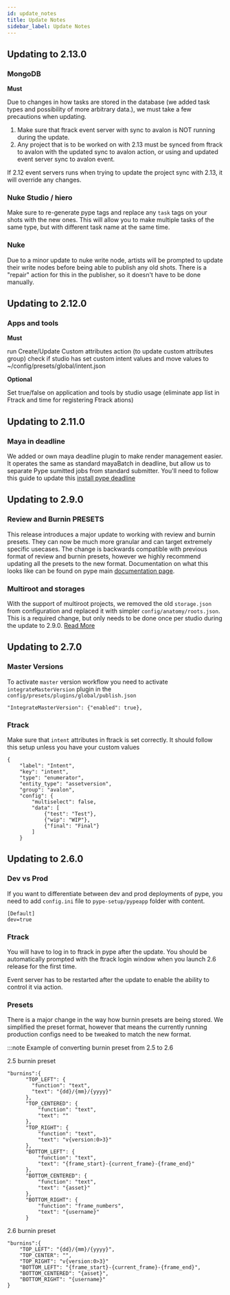 ```yaml
---
id: update_notes
title: Update Notes
sidebar_label: Update Notes
---
```


<a name="update_to_2.13.0"></a>

## **Updating to 2.13.0** ##

### MongoDB

**Must**

Due to changes in how tasks are stored in the database (we added task types and possibility of more arbitrary data.), we must take a few precautions when updating.
1. Make sure that ftrack event server with sync to avalon is NOT running during the update.
2. Any project that is to be worked on with 2.13 must be synced from ftrack to avalon with the updated sync to avalon action, or using and updated event server sync to avalon event.

If 2.12 event servers runs when trying to update the project sync with 2.13, it will override any changes.

### Nuke Studio / hiero

Make sure to re-generate pype tags and replace any `task` tags on your shots with the new ones. This will allow you to make multiple tasks of the same type, but with different task name at the same time.

### Nuke

Due to a minor update to nuke write node, artists will be prompted to update their write nodes before being able to publish any old shots. There is a "repair" action for this in the publisher, so it doesn't have to be done manually.


<a name="update_to_2.12.0"></a>

## **Updating to 2.12.0** ##

### Apps and tools

**Must**

run Create/Update Custom attributes action (to update custom attributes group)
check if studio has set custom intent values and move values to ~/config/presets/global/intent.json

**Optional**

Set true/false on application and tools by studio usage (eliminate app list in Ftrack and time for registering Ftrack ations)


<a name="update_to_2.11.0"></a>

## **Updating to 2.11.0** ##

### Maya in deadline

We added or own maya deadline plugin to make render management easier. It operates the same as standard mayaBatch in deadline, but allow us to separate Pype sumitted jobs from standard submitter. You'll need to follow this guide to update this [install pype deadline](https://pype.club/docs/admin_hosts#pype-dealine-supplement-code)


<a name="update_to_2.9.0"></a>

## **Updating to 2.9.0** ##

### Review and Burnin PRESETS

This release introduces a major update to working with review and burnin presets. They can now be much more granular and can target extremely specific usecases. The change is backwards compatible with previous format of review and burnin presets, however we highly recommend updating all the presets to the new format. Documentation on what this looks like can be found on pype main [documentation page](https://pype.club/docs/admin_presets_plugins#publishjson).

### Multiroot and storages

With the support of multiroot projects, we removed the old `storage.json` from configuration and replaced it with simpler `config/anatomy/roots.json`. This is a required change, but only needs to be done once per studio during the update to 2.9.0. [Read More](https://pype.club/docs/next/admin_config#roots)


<a name="update_to_2.7.0"></a>

## **Updating to 2.7.0** ##

### Master Versions
To activate `master` version workflow you need to activate `integrateMasterVersion` plugin in the `config/presets/plugins/global/publish.json`

```
"IntegrateMasterVersion": {"enabled": true},
```

### Ftrack

Make sure that `intent` attributes in ftrack is set correctly. It should follow this setup unless you have your custom values
```
{
    "label": "Intent",
    "key": "intent",
    "type": "enumerator",
    "entity_type": "assetversion",
    "group": "avalon",
    "config": {
        "multiselect": false,
        "data": [
            {"test": "Test"},
            {"wip": "WIP"},
            {"final": "Final"}
        ]
    }
```


<a name="update_to_2.6.0"></a>

## **Updating to 2.6.0** ##

### Dev vs Prod

If you want to differentiate between dev and prod deployments of pype, you need to add `config.ini` file to `pype-setup/pypeapp` folder with content.

```
[Default]
dev=true
```

### Ftrack

You will have to log in to ftrack in pype after the update. You should be automatically prompted with the ftrack login window when you launch 2.6 release for the first time.

Event server has to be restarted after the update to enable the ability to control it via action.

### Presets

There is a major change in the way how burnin presets are being stored. We simplified the preset format, however that means the currently running production configs need to be tweaked to match the new format.

:::note Example of converting burnin preset from 2.5 to 2.6

2.5 burnin preset

```
"burnins":{
      "TOP_LEFT": {
        "function": "text",
        "text": "{dd}/{mm}/{yyyy}"
      },
      "TOP_CENTERED": {
          "function": "text",
          "text": ""
      },
      "TOP_RIGHT": {
          "function": "text",
          "text": "v{version:0>3}"
      },
      "BOTTOM_LEFT": {
          "function": "text",
          "text": "{frame_start}-{current_frame}-{frame_end}"
      },
      "BOTTOM_CENTERED": {
          "function": "text",
          "text": "{asset}"
      },
      "BOTTOM_RIGHT": {
          "function": "frame_numbers",
          "text": "{username}"
      }
```

2.6 burnin preset
```
"burnins":{
    "TOP_LEFT": "{dd}/{mm}/{yyyy}",
    "TOP_CENTER": "",
    "TOP_RIGHT": "v{version:0>3}"
    "BOTTOM_LEFT": "{frame_start}-{current_frame}-{frame_end}",
    "BOTTOM_CENTERED": "{asset}",
    "BOTTOM_RIGHT": "{username}"
}
```
